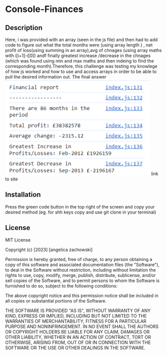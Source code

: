 # Console-Finances
## Description
Here, i was provided with an array (seen in the js file) and then had to add code to figure out what the total months were (using array length ) , net profit of loss(using summing in an array),avg of chnages (using array maths with i[i+1]-i[0]) andf finally greatest increase /decrease in the chnages (which was found using min and max maths and then indeing to find the corresponding month).Therefore, this challenge was testing my knowlege of how js worked and how to use and access arrays in order to be able to pull the desired information out. 
The final answer
![answe](starter/images/answer.png)
link to site
## Installation
Press the green  code button in the top right of the screen and copy your desired method (eg. for shh keys copy and use git clone in your terminal)
## License
MIT License

Copyright (c) [2023] [angelica zachowski]

Permission is hereby granted, free of charge, to any person obtaining a copy
of this software and associated documentation files (the "Software"), to deal
in the Software without restriction, including without limitation the rights
to use, copy, modify, merge, publish, distribute, sublicense, and/or sell
copies of the Software, and to permit persons to whom the Software is
furnished to do so, subject to the following conditions:

The above copyright notice and this permission notice shall be included in all
copies or substantial portions of the Software.

THE SOFTWARE IS PROVIDED "AS IS", WITHOUT WARRANTY OF ANY KIND, EXPRESS OR
IMPLIED, INCLUDING BUT NOT LIMITED TO THE WARRANTIES OF MERCHANTABILITY,
FITNESS FOR A PARTICULAR PURPOSE AND NONINFRINGEMENT. IN NO EVENT SHALL THE
AUTHORS OR COPYRIGHT HOLDERS BE LIABLE FOR ANY CLAIM, DAMAGES OR OTHER
LIABILITY, WHETHER IN AN ACTION OF CONTRACT, TORT OR OTHERWISE, ARISING FROM,
OUT OF OR IN CONNECTION WITH THE SOFTWARE OR THE USE OR OTHER DEALINGS IN THE
SOFTWARE.

